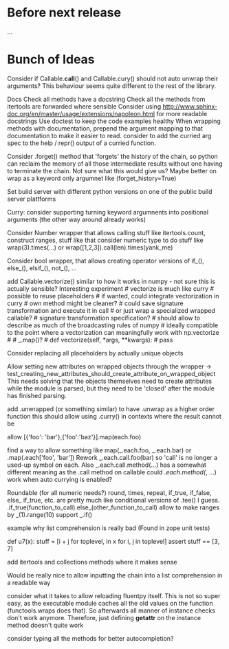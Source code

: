 # Before next release

…

# Bunch of Ideas

Consider if Callable.__call__() and Callable.cury() should not auto unwrap their arguments? This behaviour seems quite different to the rest of the library.

Docs
    Check all methods have a docstring
    Check all the methods from itertools are forwarded where sensible
    Consider using http://www.sphinx-doc.org/en/master/usage/extensions/napoleon.html for more readable docstrings
    Use doctest to keep the code examples healthy
    When wrapping methods with documentation, prepend the argument mapping to that documentation to make it easier to read.
    consider to add the curried arg spec to the help / repr() output of a curried function.

Consider .forget() method that 'forgets' the history of the chain, so python can reclaim the memory of all those intermediate results without one having to terminate the chain. Not sure what this would give us? Maybe better on wrap as a keyword only argumnet like (forget_history=True)

Set build server with different python versions on one of the public build server plattforms

Curry: consider supporting turning keyword argumnents into positional arguments (the other way around already works)

Consider Number wrapper that allows calling stuff like itertools.count, construct ranges, stuff like that
consider numeric type to do stuff like wrap(3).times(...)
    or wrap([1,2,3]).call(len).times(yank_me)

Consider bool wrapper, that allows creating operator versions of if_(), else_(), elsif_(), not_(), ...

add Callable.vectorize() similar to how it works in numpy - not sure this is actually sensible? Interesting experiment
    # vectorize is much like curry
    # possible to reuse placeholders
    # if wanted, could integrate vectorization in curry
    # own method might be cleaner?
    # could save signature transformation and execute it in call
    # or just wrap a specialized wrapped callable?
    # signature transformation specification?
    # should allow to describe as much of the broadcasting rules of numpy
    # ideally compatible to the point where a vectorization can meaningfully work with np.vectorize
    # 
    # _.map()? 
    # def vectorize(self, *args, **kwargs):
    #     pass

Consider replacing all placeholders by actually unique objects

Allow setting new attributes on wrapped objects through the wrapper -> test_creating_new_attributes_should_create_attribute_on_wrapped_object
This needs solving that the objects themselves need to create attributes while the module is parsed, but they need to be 'closed' after the module has finished parsing.

add .unwrapped (or something similar) to have .unwrap as a higher order function
    this should allow using .curry() in contexts where the result cannot be 

allow [{'foo': 'bar'},{'foo':'baz'}].map(each.foo)

find a way to allow something like map(_.each.foo, _.each.bar) or .map(.each['foo', 'bar'])
Rework _.each.call.foo(bar) so 'call' is no longer a used-up symbol on each.
Also _.each.call.method(...) has a somewhat different meaning as the .call method on callable
could _.each.method(_, ...) work when auto currying is enabled?

Roundable (for all numeric needs?)
    round, times, repeat, if_true, if_false, else_
if_true, etc. are pretty much like conditional versions of .tee() I guess.
.if_true(function_to_call).else_(other_function_to_call)
allow to make ranges by _(1).range(10)
support _.if()

example why list comprehension is really bad (Found in zope unit tests)

def u7(x):
    stuff = [i + j for toplevel, in x for i, j in toplevel]
    assert stuff == [3, 7]

add itertools and collections methods where it makes sense

Would be really nice to allow inputting the chain into a list comprehension in a readable way

consider what it takes to allow reloading fluentpy itself. This is not so super easy, as the executable module caches all the old values on the function (functools.wraps does that). So afterwards all manner of instance checks don't work anymore. Therefore, just defining __getattr__ on the instance method doesn't quite work

consider typing all the methods for better autocompletion?
